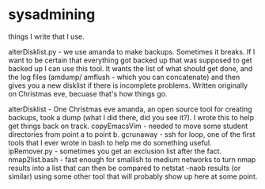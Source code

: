 sysadmining
===========

things I write that I use.

alterDisklist.py - we use amanda to make backups. Sometimes it breaks. If I want to be certain that everything got backed up that was supposed to get backed up I can use this tool. It wants the list of what should get done, and the log files (amdump/ amflush - which you can concatenate) and then gives you a new disklist if there is incomplete problems. Written originally on Christmas eve, becuase that's how things go.

alterDisklist - One Christmas eve amanda, an open source tool for creating backups, took a dump (what I did there, did you see it?). I wrote this to help get things back on track.
copyEmacsVim - needed to move some student directories from point a to point b.
gcrunaway - ssh for loop, one of the first tools that I ever wrote in bash to help me do something useful.
ipRemover.py - sometimes you get an exclusion list after the fact.
nmap2list.bash - fast enough for smallish to medium networks to turn nmap results into a list that can then be compared to netstat -naob results (or similar) using some other tool that will probably show up here at some point.


